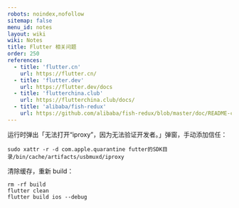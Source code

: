 ```yaml
---
robots: noindex,nofollow
sitemap: false
menu_id: notes
layout: wiki
wiki: Notes
title: Flutter 相关问题
order: 250
references:
  - title: 'flutter.cn'
    url: https://flutter.cn/
  - title: 'flutter.dev'
    url: https://flutter.dev/docs
  - title: 'flutterchina.club'
    url: https://flutterchina.club/docs/
  - title: 'alibaba/fish-redux'
    url: https://github.com/alibaba/fish-redux/blob/master/doc/README-cn.md
---
```


运行时弹出「无法打开“iproxy”，因为无法验证开发者。」弹窗，手动添加信任：

```
sudo xattr -r -d com.apple.quarantine futter的SDK目录/bin/cache/artifacts/usbmuxd/iproxy
```

清除缓存，重新 build：

```
rm -rf build
flutter clean
flutter build ios --debug
```

